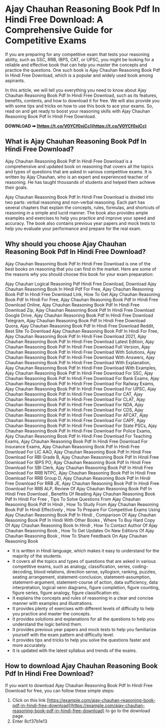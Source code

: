 # Ajay Chauhan Reasoning Book Pdf In Hindi Free Download: A Comprehensive Guide for Competitive Exams
 
If you are preparing for any competitive exam that tests your reasoning ability, such as SSC, RRB, IBPS, CAT, or UPSC, you might be looking for a reliable and effective book that can help you master the concepts and practice the questions. One such book is Ajay Chauhan Reasoning Book Pdf In Hindi Free Download, which is a popular and widely used book among aspirants.
 
In this article, we will tell you everything you need to know about Ajay Chauhan Reasoning Book Pdf In Hindi Free Download, such as its features, benefits, contents, and how to download it for free. We will also provide you with some tips and tricks on how to use this book to ace your exams. So, read on and get ready to boost your reasoning skills with Ajay Chauhan Reasoning Book Pdf In Hindi Free Download.
 
**DOWNLOAD ➡ [https://t.co/V0YCf0xjCc](https://t.co/V0YCf0xjCc)**


 
## What is Ajay Chauhan Reasoning Book Pdf In Hindi Free Download?
 
Ajay Chauhan Reasoning Book Pdf In Hindi Free Download is a comprehensive and updated book on reasoning that covers all the topics and types of questions that are asked in various competitive exams. It is written by Ajay Chauhan, who is an expert and experienced teacher of reasoning. He has taught thousands of students and helped them achieve their goals.
 
Ajay Chauhan Reasoning Book Pdf In Hindi Free Download is divided into two parts: verbal reasoning and non-verbal reasoning. Each part has several chapters that explain the concepts, rules, formulas, and shortcuts of reasoning in a simple and lucid manner. The book also provides ample examples and exercises to help you practice and improve your speed and accuracy. The book also contains previous year papers and mock tests to help you evaluate your performance and prepare for the real exam.
 
## Why should you choose Ajay Chauhan Reasoning Book Pdf In Hindi Free Download?
 
Ajay Chauhan Reasoning Book Pdf In Hindi Free Download is one of the best books on reasoning that you can find in the market. Here are some of the reasons why you should choose this book for your exam preparation:
 
Ajay Chauhan Logical Reasoning Pdf Hindi Free Download,  Download Ajay Chauhan Reasoning Book In Hindi Pdf For Free,  Ajay Chauhan Reasoning Book Pdf In Hindi Free Download Link,  How To Get Ajay Chauhan Reasoning Book Pdf In Hindi For Free,  Ajay Chauhan Reasoning Book Pdf In Hindi Free Download Online,  Ajay Chauhan Reasoning Book Pdf In Hindi Free Download Zip,  Ajay Chauhan Reasoning Book Pdf In Hindi Free Download Google Drive,  Ajay Chauhan Reasoning Book Pdf In Hindi Free Download Telegram,  Ajay Chauhan Reasoning Book Pdf In Hindi Free Download Quora,  Ajay Chauhan Reasoning Book Pdf In Hindi Free Download Reddit,  Best Site To Download Ajay Chauhan Reasoning Book Pdf In Hindi For Free,  Ajay Chauhan Reasoning Book Pdf In Hindi Free Download 2021,  Ajay Chauhan Reasoning Book Pdf In Hindi Free Download Latest Edition,  Ajay Chauhan Reasoning Book Pdf In Hindi Free Download Full Version,  Ajay Chauhan Reasoning Book Pdf In Hindi Free Download With Solutions,  Ajay Chauhan Reasoning Book Pdf In Hindi Free Download With Answers,  Ajay Chauhan Reasoning Book Pdf In Hindi Free Download With Explanation,  Ajay Chauhan Reasoning Book Pdf In Hindi Free Download With Examples,  Ajay Chauhan Reasoning Book Pdf In Hindi Free Download For SSC,  Ajay Chauhan Reasoning Book Pdf In Hindi Free Download For Bank Exams,  Ajay Chauhan Reasoning Book Pdf In Hindi Free Download For Railway Exams,  Ajay Chauhan Reasoning Book Pdf In Hindi Free Download For UPSC,  Ajay Chauhan Reasoning Book Pdf In Hindi Free Download For CAT,  Ajay Chauhan Reasoning Book Pdf In Hindi Free Download For CLAT,  Ajay Chauhan Reasoning Book Pdf In Hindi Free Download For NDA,  Ajay Chauhan Reasoning Book Pdf In Hindi Free Download For CDS,  Ajay Chauhan Reasoning Book Pdf In Hindi Free Download For AFCAT,  Ajay Chauhan Reasoning Book Pdf In Hindi Free Download For CAPF,  Ajay Chauhan Reasoning Book Pdf In Hindi Free Download For State PSCs,  Ajay Chauhan Reasoning Book Pdf In Hindi Free Download For Police Exams,  Ajay Chauhan Reasoning Book Pdf In Hindi Free Download For Teaching Exams,  Ajay Chauhan Reasoning Book Pdf In Hindi Free Download For Insurance Exams,  Ajay Chauhan Reasoning Book Pdf In Hindi Free Download For LIC AAO,  Ajay Chauhan Reasoning Book Pdf In Hindi Free Download For RBI Grade B,  Ajay Chauhan Reasoning Book Pdf In Hindi Free Download For IBPS PO,  Ajay Chauhan Reasoning Book Pdf In Hindi Free Download For SBI Clerk,  Ajay Chauhan Reasoning Book Pdf In Hindi Free Download For RRB NTPC,  Ajay Chauhan Reasoning Book Pdf In Hindi Free Download For RRB Group D,  Ajay Chauhan Reasoning Book Pdf In Hindi Free Download For RRB JE,  Ajay Chauhan Reasoning Book Pdf In Hindi Free Download For RRB ALP,  Review Of Ajay Chauhan Reasoning Book Pdf In Hindi Free Download ,  Benefits Of Reading Ajay Chauhan Reasoning Book Pdf In Hindi For Free ,  Tips To Solve Questions From Ajay Chauhan Reasoning Book Pdf In Hindi ,  How To Study From Ajay Chauhan Reasoning Book Pdf In Hindi Effectively ,  How To Prepare For Competitive Exams Using Ajay Chauhan Reasoning Book Pdf In Hindi ,  Comparison Of Ajay Chauhan Reasoning Book Pdf In Hindi With Other Books ,  Where To Buy Hard Copy Of Ajay Chauhan Reasoning Book In Hindi ,  How To Contact Author Of Ajay Chauhan Reasoning Book ,  How To Get Updates On New Editions Of Ajay Chauhan Reasoning Book ,  How To Share Feedback On Ajay Chauhan Reasoning Book
 
- It is written in Hindi language, which makes it easy to understand for the majority of the students.
- It covers all the topics and types of questions that are asked in various competitive exams, such as analogy, classification, series, coding-decoding, blood relations, direction sense, syllogism, ranking, puzzles, seating arrangement, statement-conclusion, statement-assumption, statement-argument, statement-course of action, data sufficiency, data interpretation, logical venn diagrams, figure completion, figure counting, figure series, figure analogy, figure classification etc.
- It explains the concepts and rules of reasoning in a clear and concise manner with examples and illustrations.
- It provides plenty of exercises with different levels of difficulty to help you practice and master the concepts.
- It provides solutions and explanations for all the questions to help you understand the logic behind them.
- It provides previous year papers and mock tests to help you familiarize yourself with the exam pattern and difficulty level.
- It provides tips and tricks to help you solve the questions faster and more accurately.
- It is updated with the latest syllabus and trends of the exams.

## How to download Ajay Chauhan Reasoning Book Pdf In Hindi Free Download?
 
If you want to download Ajay Chauhan Reasoning Book Pdf In Hindi Free Download for free, you can follow these simple steps:

1. Click on this link [https://example.com/ajay-chauhan-reasoning-book-pdf-in-hindi-free-download](https://example.com/ajay-chauhan-reasoning-book-pdf-in-hindi-free-download) to go to the download page.
2. Enter 8cf37b1e13


